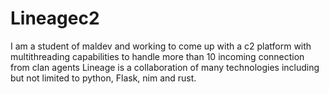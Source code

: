 # Lineagec2

I am a student of maldev and working to come up with a c2 platform with multithreading capabilities to handle more than 10 incoming connection from clan agents
Lineage is a collaboration of many technologies including but not limited to python, Flask, nim and rust.
